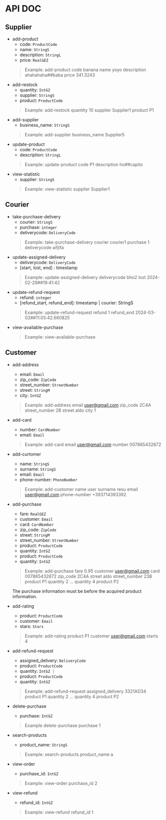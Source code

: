 # API DOC

## Supplier

- add-product
  - code: `ProductCode`
  - name: `StringS`
  - description: `StringL`
  - price: `RealGEZ`
  > Example: add-product code banana name yoyo description ahahahaha##baba price 341.3243
- add-restock
  - quantity: `IntGZ`
  - supplier: `StringS`
  - product: `ProductCode`
  > Example: add-restock quantity 10 supplier Supplier1 product P1
- add-supplier
  - business_name: `StringS`
  > Example: add-supplier business_name Supplier5
- update-product
  - code: `ProductCode`
  - description: `StringL`
  > Example: update-product code P1 description ho##capito
- view-statistic
  - supplier: `StringS`
  > Example: view-statistic supplier Supplier1

## Courier

- take-purchase-delivery
  - courier: `StringS`
  - purchase: `integer`
  - deliverycode: `DeliveryCode`
  > Example: take-purchase-delivery courier courier1 purchase 1 deliverycode aifjifa
- update-assigned-delivery
  - deliverycode: `DeliveryCode`
  - [start, lost, end] : timestamp
  > Example: update-assigned-delivery deliverycode bho2 lost 2024-02-29##19:41:42
- update-refund-request
  - refund: `integer`
  - [refund_start, refund_end]: timestamp | courier: StringS
  > Example: update-refund-request refund 1 refund_end 2024-03-02##11:05:42.660825
- view-available-purchase
  > Example: view-available-purchase

## Customer

- add-address
  - email: `Email`
  - zip_code: `ZipCode`
  - street_number: `StreetNumber`
  - street: `StringM`
  - city: `IntGZ`
  > Example: add-address email user@gmail.com zip_code 2C4A street_number 2B street aldo city 1
- add-card
  - number: `CardNumber`
  - email: `Email`
  > Example: add-card email user@gmail.com number 007865432872
- add-curtomer
  - name: `StringS`
  - surname: `StringS`
  - email: `Email`
  - phone-number: `PhoneNumber`
  > Example: add-customer name user surname resu email user@gmail.com phone-number +393714393392
- add-purchase
  - fare: `RealGEZ`
  - customer: `Email`
  - card: `CardNumber`
  - zip_code: `ZipCode`
  - street: `StringM`
  - street_number: `StreetNumber`
  - product: `ProductCode`
  - quantity: `IntGZ`
  - product: `ProductCode`
  - quantity: `IntGZ`
  > Example: add-purchase fare 0.95 customer user@gmail.com card 007865432872 zip_code 2C4A street aldo street_number 23B product P1 quantity 2  $\dots$ quantity 4 product P2
  
    The purchase information must be before the acquired product information.

- add-rating
  - product: `ProductCode`
  - customer: `Email`
  - stars: `Stars`
  > Example:  add-rating product P1 customer user@gmail.com starts 4
- add-refund-request
  - assigned_delivery: `DeliveryCode`
  - product: `ProductCode`
  - quantity: `IntGZ`
  $\vdots$
  - product: `ProductCode`
  - quantity: `IntGZ`
  > Example: add-refund-request assigned_delivery 3321AD34 product P1 quantity 2 $\dots$ quantity 4 product P2
- delete-purchase
  - purchase: `IntGZ`
  > Example delete-purchase purchase 1
- search-products
  - product_name: `StringS`
  > Example: search-products product_name a
- view-order
  - purchase_id: `IntGZ`
  > Example: view-order purchase_id 2
- view-refund
  - refund_id: `IntGZ`
  > Example: view-refund refund_id 1
